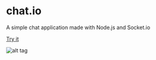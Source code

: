 # chat.io
A simple chat application made with Node.js and Socket.io

[Try it]

![alt tag](https://raw.github.com/Goehybrid/chat/master/chat.png)

[try it]: <http://floating-peak-9348.herokuapp.com/>
